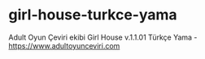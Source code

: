 # girl-house-turkce-yama
Adult Oyun Çeviri ekibi Girl House v.1.1.01 Türkçe Yama - https://www.adultoyunceviri.com
